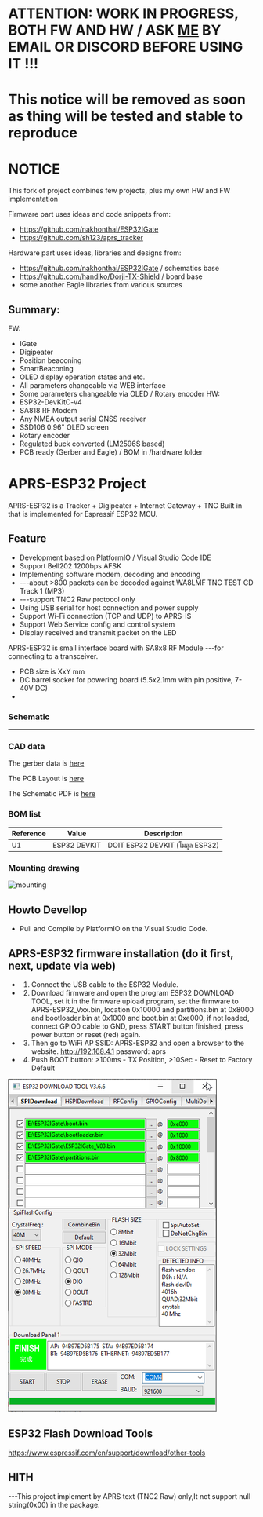 # ATTENTION: WORK IN PROGRESS, BOTH FW AND HW / ASK [ME](https://github.com/erstec) BY EMAIL OR DISCORD BEFORE USING IT !!!
# This notice will be removed as soon as thing will be tested and stable to reproduce

# NOTICE
This fork of project combines few projects, plus my own HW and FW implementation

Firmware part uses ideas and code snippets from:
- https://github.com/nakhonthai/ESP32IGate
- https://github.com/sh123/aprs_tracker

Hardware part uses ideas, libraries and designs from:
- https://github.com/nakhonthai/ESP32IGate / schematics base
- https://github.com/handiko/Dorji-TX-Shield / board base
- some another Eagle libraries from various sources

## Summary:
FW:
- IGate
- Digipeater
- Position beaconing
- SmartBeaconing
- OLED display operation states and etc.
- All parameters changeable via WEB interface
- Some parameters changeable via OLED / Rotary encoder
HW:
- ESP32-DevKitC-v4
- SA818 RF Modem
- Any NMEA output serial GNSS receiver
- SSD106 0.96" OLED screen
- Rotary encoder
- Regulated buck converted (LM2596S based)
- PCB ready (Gerber and Eagle) / BOM in /hardware folder

# APRS-ESP32 Project

APRS-ESP32 is a Tracker + Digipeater + Internet Gateway + TNC Built in that is implemented for Espressif ESP32 MCU.

## Feature

* Development based on PlatformIO / Visual Studio Code IDE
* Support Bell202 1200bps AFSK
* Implementing software modem, decoding and encoding
* ---about >800 packets can be decoded against WA8LMF TNC TEST CD Track 1 (MP3)
* ---support TNC2 Raw protocol only
* Using USB serial for host connection and power supply
* Support Wi-Fi connection (TCP and UDP) to APRS-IS
* Support Web Service config and control system
* Display received and transmit packet on the LED

APRS-ESP32 is small interface board with SA8x8 RF Module ---for connecting to a transceiver.

* PCB size is XxY mm
* DC barrel socker for powering board (5.5x2.1mm with pin positive, 7-40V DC)
* 

### Schematic

---

### CAD data
 
The gerber data is [here](doc/Gerber_.zip)

The PCB Layout is [here](doc/PCB_Layout.pdf)

The Schematic PDF is [here](doc/Schematic.pdf)

### BOM list  

|Reference|Value|Description|
|---|:---:|---|
|U1|ESP32 DEVKIT|DOIT ESP32 DEVKIT (โมดูล ESP32)|

### Mounting drawing

![mounting](image/_SimpleLayout.png)

## Howto Devellop
- Pull and Compile by PlatformIO on the Visual Studio Code.

## APRS-ESP32 firmware installation (do it first, next, update via web)
- 1. Connect the USB cable to the ESP32 Module.
- 2. Download firmware and open the program ESP32 DOWNLOAD TOOL, set it in the firmware upload program, set the firmware to APRS-ESP32_Vxx.bin, location 0x10000 and partitions.bin at 0x8000 and bootloader.bin at 0x1000 and boot.bin at 0xe000, if not loaded, connect GPIO0 cable to GND, press START button finished, press power button or reset (red) again.
- 3. Then go to WiFi AP SSID: APRS-ESP32 and open a browser to the website. http://192.168.4.1 password: aprs
- 4. Push BOOT button: >100ms - TX Position, >10Sec - Reset to Factory Default

![ESP32Tool](image/ESP32Tool.png)

## ESP32 Flash Download Tools
https://www.espressif.com/en/support/download/other-tools

## HITH
---This project implement by APRS text (TNC2 Raw) only,It not support null string(0x00) in the package.
